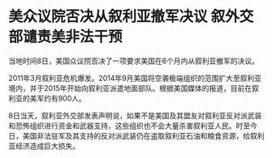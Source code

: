 # 美众议院否决从叙利亚撤军决议 叙外交部谴责美非法干预

当地时间8日，美国众议院否决了一项要求美国在6个月内从叙利亚撤军的决议。

2011年3月叙利亚危机爆发。2014年9月美国将空袭极端组织的范围扩大至叙利亚境内，并于2015年开始向叙利亚派遣地面部队。根据美国媒体的报道，目前在叙利亚的美军约有900人。

8日当天，叙利亚外交部发表声明说，如果不是美国及其盟友对叙利亚反对派武装和恐怖组织进行资金和武器支持，这些组织也不会大量杀害叙利亚人民。时至今日，美国非法驻军及其支持的反对派武装仍在盗取叙利亚石油和粮食资源，给叙利亚经济造成巨大损失。

